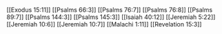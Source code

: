 [[Exodus 15:11]]
[[Psalms 66:3]]
[[Psalms 76:7]]
[[Psalms 76:8]]
[[Psalms 89:7]]
[[Psalms 144:3]]
[[Psalms 145:3]]
[[Isaiah 40:12]]
[[Jeremiah 5:22]]
[[Jeremiah 10:6]]
[[Jeremiah 10:7]]
[[Malachi 1:11]]
[[Revelation 15:3]]

